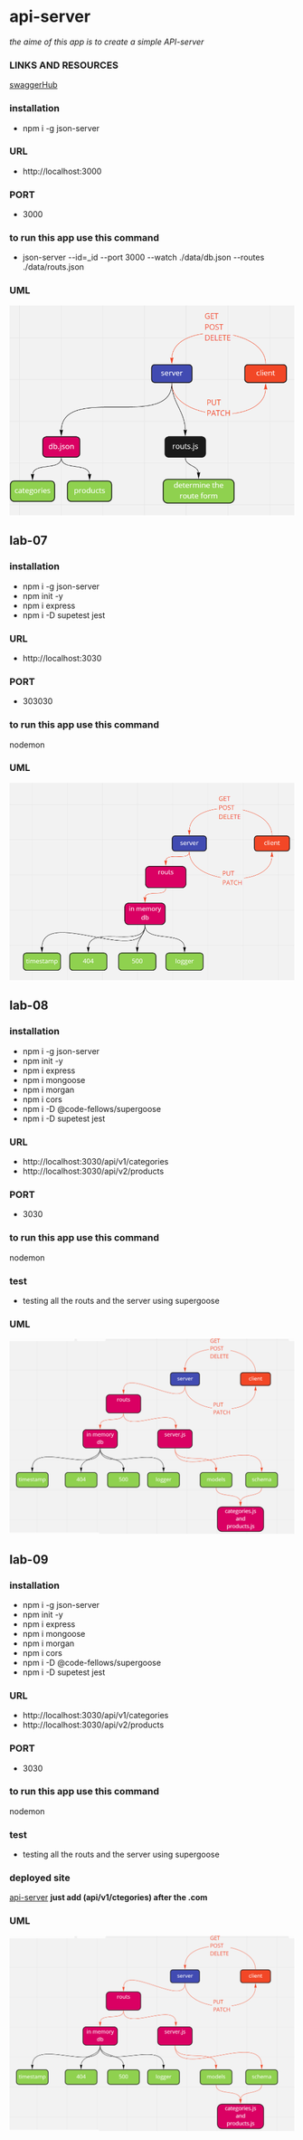 # api-server

_the aime of this app is to create a simple API-server_

### LINKS AND RESOURCES

[swaggerHub](https://app.swaggerhub.com/apis/Othabteh/API-server/0.1#/default/get_products)

### installation

- npm i -g json-server

### URL

- http://localhost:3000

### PORT

- 3000

### to run this app use this command

- json-server --id=\_id --port 3000 --watch ./data/db.json --routes ./data/routs.json

### UML

![image](./assets/class-06.PNG)

## lab-07

### installation

- npm i -g json-server
- npm init -y
- npm i express
- npm i -D supetest jest

### URL

- http://localhost:3030

### PORT

- 303030

### to run this app use this command

nodemon

### UML

![image](./assets/lab7.PNG)

## lab-08

### installation

- npm i -g json-server
- npm init -y
- npm i express
- npm i mongoose
- npm i morgan
- npm i cors
- npm i -D @code-fellows/supergoose
- npm i -D supetest jest

### URL

- http://localhost:3030/api/v1/categories
- http://localhost:3030/api/v2/products

### PORT

- 3030

### to run this app use this command

nodemon

### test

- testing all the routs and the server using supergoose

### UML

![image](./assets/lab8.PNG)

## lab-09

### installation

- npm i -g json-server
- npm init -y
- npm i express
- npm i mongoose
- npm i morgan
- npm i cors
- npm i -D @code-fellows/supergoose
- npm i -D supetest jest

### URL

- http://localhost:3030/api/v1/categories
- http://localhost:3030/api/v2/products

### PORT

- 3030

### to run this app use this command

nodemon

### test

- testing all the routs and the server using supergoose

### deployed site

[api-server](https://osama-api-sever.herokuapp.com)
**just add (api/v1/ctegories) after the .com**

### UML

![image](./assets/lab8.PNG)
